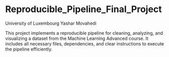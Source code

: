 # Reproducible_Pipeline_Final_Project
University of Luxembourg
Yashar Movahedi

This project implements a reproducible pipeline for cleaning, analyzing, and visualizing a dataset from the Machine Learning Advanced course. It includes all necessary files, dependencies, and clear instructions to execute the pipeline efficiently.
